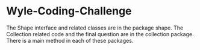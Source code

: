 # Wyle-Coding-Challenge

The Shape interface and related classes are in the package shape.
The Collection related code and the final question are in the collection package.
There is a main method in each of these packages.
